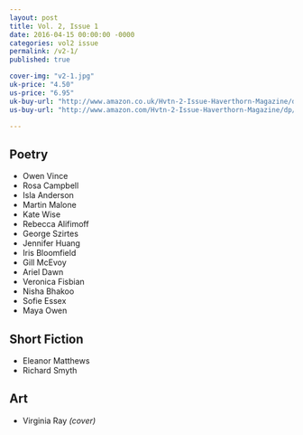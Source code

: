 ```yaml
---
layout: post
title: Vol. 2, Issue 1
date: 2016-04-15 00:00:00 -0000
categories: vol2 issue
permalink: /v2-1/
published: true

cover-img: "v2-1.jpg"
uk-price: "4.50"
us-price: "6.95"
uk-buy-url: "http://www.amazon.co.uk/Hvtn-2-Issue-Haverthorn-Magazine/dp/1532704887/ref=sr_1_2?ie=UTF8&qid=1460666601&sr=8-2&keywords=hvtn"
us-buy-url: "http://www.amazon.com/Hvtn-2-Issue-Haverthorn-Magazine/dp/1532704887/ref=sr_1_1?s=books&ie=UTF8&qid=1460552186&sr=1-1"

---
```


## Poetry

- Owen Vince
- Rosa Campbell
- Isla Anderson
- Martin Malone
- Kate Wise
- Rebecca Alifimoff
- George Szirtes
- Jennifer Huang
- Iris Bloomfield
- Gill McEvoy
- Ariel Dawn
- Veronica Fisbian
- Nisha Bhakoo
- Sofie Essex
- Maya Owen

## Short Fiction

- Eleanor Matthews
- Richard Smyth

## Art

- Virginia Ray _(cover)_
